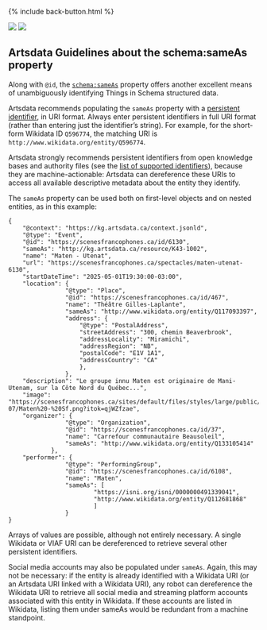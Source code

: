 <p>{% include back-button.html %}</p>
<a href='sameas-guidelines.html'><img src='https://img.shields.io/badge/lang-en-blue.svg'></a>
<a href='sameas-guidelines.fr.html'><img src='https://img.shields.io/badge/lang-fr-green.svg'></a>

## Artsdata Guidelines about the schema:sameAs property

Along with `@id`, the [`schema:sameAs`](https://schema.org/sameAs) property offers another excellent means of unambiguously identifying Things in Schema structured data.

Artsdata recommends populating the `sameAs` property with a [persistent identifier](https://www.artsdata.ca/en/resources/identifiable-and-findable), in URI format. Always enter persistent identifiers in full URI format (rather than entering just the identifier’s string). For example, for the short-form Wikidata ID `Q596774`, the matching URI is `http://www.wikidata.org/entity/Q596774`.

Artsdata strongly recommends persistent identifiers from open knowledge bases and authority files (see the [list of supported identifiers](https://culturecreates.github.io/artsdata-data-model/identifier-recommendations.html)), because they are machine-actionable: Artsdata can dereference these URIs to access all available descriptive metadata about the entity they identify.

The `sameAs` property can be used both on first-level objects and on nested entities, as in this example:

```
{
    "@context": "https://kg.artsdata.ca/context.jsonld",
    "@type": "Event",
    "@id": "https://scenesfrancophones.ca/id/6130",
    "sameAs": "http://kg.artsdata.ca/resource/K43-1002",
    "name": "Maten - Utenat",
    "url": "https://scenesfrancophones.ca/spectacles/maten-utenat-6130",
    "startDateTime": "2025-05-01T19:30:00-03:00",
    "location": {
                "@type": "Place",
                "@id": "https://scenesfrancophones.ca/id/467",
                "name": "Théâtre Gilles-Laplante",
                "sameAs": "http://www.wikidata.org/entity/Q117093397",
                "address": {
                    "@type": "PostalAddress",
                    "streetAddress": "300, chemin Beaverbrook",
                    "addressLocality": "Miramichi",
                    "addressRegion": "NB",
                    "postalCode": "E1V 1A1",
                    "addressCountry": "CA"
                    },
                },
    "description": "Le groupe innu Maten est originaire de Mani-Utenam, sur la Côte Nord du Québec...",
    "image": "https://scenesfrancophones.ca/sites/default/files/styles/large/public/2024-07/Maten%20-%20Sf.png?itok=qjWZfzae",
    "organizer": {
                "@type": "Organization",
                "@id": "https://scenesfrancophones.ca/id/37",
                "name": "Carrefour communautaire Beausoleil",
                "sameAs": "http://www.wikidata.org/entity/Q133105414"
            },
    "performer": {
                "@type": "PerformingGroup",
                "@id": "https://scenesfrancophones.ca/id/6108",
                "name": "Maten",
                "sameAs": [
                        "https://isni.org/isni/0000000491339041",
                        "http://www.wikidata.org/entity/Q112681868"
                        ]
                }
}
```

Arrays of values are possible, although not entirely necessary. A single Wikidata or VIAF URI can be dereferenced to retrieve several other persistent identifiers.

Social media accounts may also be populated under `sameAs`. Again, this may not be necessary: if the entity is already identified with a Wikidata URI (or an Artsdata URI linked with a Wikidata URI), any robot can dereference the Wikidata URI to retrieve all social media and streaming platform accounts associated with this entity in Wikidata. If these accounts are listed in Wikidata, listing them under sameAs would be redundant from a machine standpoint.

